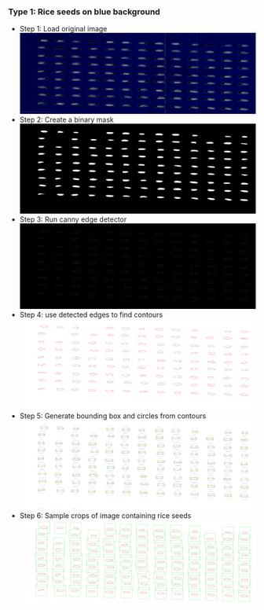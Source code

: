 
### Type 1: Rice seeds on blue background

* Step 1: Load original image
![](images/blue01.jpg)
* Step 2: Create a binary mask
![](images/blue02.jpg)
* Step 3: Run canny edge detector
![](images/blue03.jpg)
* Step 4: use detected edges to find contours 
![](images/blue04.jpg)
* Step 5: Generate bounding box and circles from contours 
![](images/blue05.jpg)
* Step 6: Sample crops of image containing rice seeds
![](images/blue06.jpg)